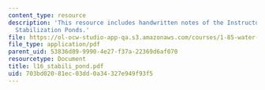 ```yaml
---
content_type: resource
description: 'This resource includes handwritten notes of the Instructor on the topic:
  Stabilization Ponds.'
file: https://ol-ocw-studio-app-qa.s3.amazonaws.com/courses/1-85-water-and-wastewater-treatment-engineering-spring-2006/703bd02081ec03dd0a34327e949f93f5_l16_stabili_pond.pdf
file_type: application/pdf
parent_uid: 53836d89-9990-4e27-f37a-22369d6af070
resourcetype: Document
title: l16_stabili_pond.pdf
uid: 703bd020-81ec-03dd-0a34-327e949f93f5
---
```

